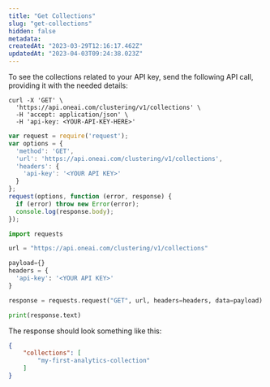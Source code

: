 ```yaml
---
title: "Get Collections"
slug: "get-collections"
hidden: false
metadata: 
createdAt: "2023-03-29T12:16:17.462Z"
updatedAt: "2023-04-03T09:24:38.023Z"
---
```

To see the collections related to your API key, send the following API call, providing it with the needed details:

```curl
curl -X 'GET' \
  'https://api.oneai.com/clustering/v1/collections' \
  -H 'accept: application/json' \
  -H 'api-key: <YOUR-API-KEY-HERE>'
```
```javascript Node
var request = require('request');
var options = {
  'method': 'GET',
  'url': 'https://api.oneai.com/clustering/v1/collections',
  'headers': {
    'api-key': '<YOUR API KEY>'
  }
};
request(options, function (error, response) {
  if (error) throw new Error(error);
  console.log(response.body);
});

```
```python Python
import requests

url = "https://api.oneai.com/clustering/v1/collections"

payload={}
headers = {
  'api-key': '<YOUR API KEY>'
}

response = requests.request("GET", url, headers=headers, data=payload)

print(response.text)

```



The response should look something like this:

```json JSON Response
{
	"collections": [
		"my-first-analytics-collection"
	]
}
```